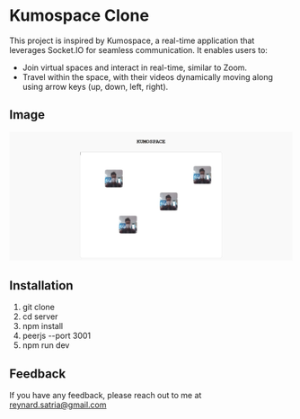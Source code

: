 # Kumospace Clone

This project is inspired by Kumospace, a real-time application that leverages Socket.IO for seamless communication. It enables users to:

- Join virtual spaces and interact in real-time, similar to Zoom.
- Travel within the space, with their videos dynamically moving along using arrow keys (up, down, left, right).


## Image

![image alt](https://github.com/ReynardChristiansen/kumospace_clone/blob/main/result.jpg)

## Installation

1. git clone
2. cd server
3. npm install
4. peerjs --port 3001
5. npm run dev

## Feedback

If you have any feedback, please reach out to me at reynard.satria@gmail.com
